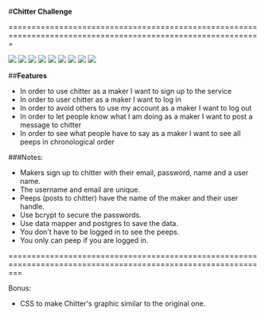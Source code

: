 #**Chitter Challenge**

=============================================================================================================

<div>
<img src = http://img.shields.io/badge/PostgreSQL-database-blue.svg>
<img src = http://img.shields.io/badge/bcrypt-password-red.svg>
<img src = http://img.shields.io/badge/DataMapper-ORM-brightgreen.svg>
<img src = http://img.shields.io/badge/CSS-design-orange.svg>
<img src = http://img.shields.io/badge/HTML-content-yellow.svg>
<img src = http://img.shields.io/badge/cucumber-perfectioning-brightgreen.svg >
<img src = http://img.shields.io/badge/capybara-general-orange.svg>
<img src = http://img.shields.io/badge/ruby-master-red.svg >
<img src = http://img.shields.io/badge/sinatra-POST%2FGET-yellow.svg>
</div>


##**Features**

- In order to use chitter as a maker I want to sign up to the service
- In order to user chitter as a maker I want to log in
- In order to avoid others to use my account as a maker I want to log out
- In order to let people know what I am doing as a maker I want to post a message to chitter
- In order to see what people have to say as a maker I want to see all peeps in chronological order

###Notes:

- Makers sign up to chitter with their email, password, name and a user name.
- The username and email are unique.
- Peeps (posts to chitter) have the name of the maker and their user handle.
- Use bcrypt to secure the passwords.
- Use data mapper and postgres to save the data.
- You don't have to be logged in to see the peeps.
- You only can peep if you are logged in.

===============================================================================================================

Bonus:

- CSS to make Chitter's graphic similar to the original one.